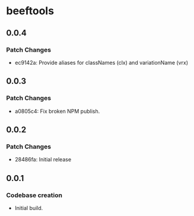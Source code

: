 # beeftools

## 0.0.4

### Patch Changes

- ec9142a: Provide aliases for classNames (clx) and variationName (vrx)

## 0.0.3

### Patch Changes

- a0805c4: Fix broken NPM publish.

## 0.0.2

### Patch Changes

- 28486fa: Initial release

## 0.0.1

### Codebase creation

- Initial build.
